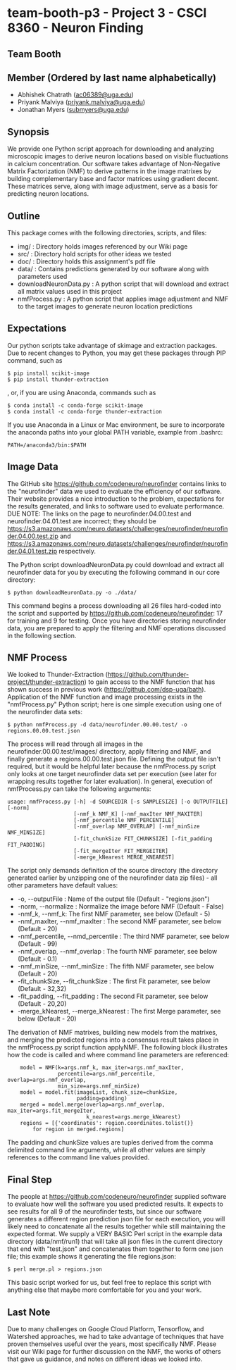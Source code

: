 # team-booth-p3 - Project 3 - CSCI 8360 - Neuron Finding
## Team Booth

## Member (Ordered by last name alphabetically)
* Abhishek Chatrath (ac06389@uga.edu)
* Priyank Malviya (priyank.malviya@uga.edu)
* Jonathan Myers (submyers@uga.edu)

## Synopsis

We provide one Python script approach for downloading and analyzing microscopic images to derive neuron locations based on visible fluctuations in calcium concentration. Our software takes advantage of Non-Negative Matrix Factorization (NMF) to derive patterns in the image matrixes by building complementary base and factor matrices using gradient decent. These matrices serve, along with image adjustment, serve as a basis for predicting neuron locations.

## Outline

This package comes with the following directories, scripts, and files:

* img/ : Directory holds images referenced by our Wiki page
* src/ : Directory hold scripts for other ideas we tested
* doc/ : Directory holds this assignment's pdf file
* data/ : Contains predictions generated by our software along with parameters used
* downloadNeuronData.py : A python script that will download and extract all matrix values used in this project
* nmfProcess.py : A python script that applies image adjustment and NMF to the target images to generate neuron location predictions

## Expectations

Our python scripts take advantage of skimage and extraction packages. Due to recent changes to Python, you may get these packages through PIP command, such as 

```
$ pip install scikit-image
$ pip install thunder-extraction
```

, or, if you are using Anaconda, commands such as

```
$ conda install -c conda-forge scikit-image
$ conda install -c conda-forge thunder-extraction
```

If you use Anaconda in a Linux or Mac environment, be sure to incorporate the anaconda paths into your global PATH variable, example from .bashrc:

```
PATH=/anaconda3/bin:$PATH
```

## Image Data

The GitHub site https://github.com/codeneuro/neurofinder contains links to the "neurofinder" data we used to evaluate the efficiency of our software. Their website provides a nice introduction to the problem, expectations for the results generated, and links to software used to evaluate performance. DUE NOTE: The links on the page to neurofinder.04.00.test and neurofinder.04.01.test are incorrect; they should be https://s3.amazonaws.com/neuro.datasets/challenges/neurofinder/neurofinder.04.00.test.zip and https://s3.amazonaws.com/neuro.datasets/challenges/neurofinder/neurofinder.04.01.test.zip respectively.

The Python script downloadNeuronData.py could download and extract all neurofinder data for you by executing the following command in our core directory:

```
$ python downloadNeuronData.py -o ./data/
```

This command begins a process downloading all 26 files hard-coded into the script and supported by https://github.com/codeneuro/neurofinder: 17 for training and 9 for testing. Once you have directories storing neurofinder data, you are prepared to apply the filtering and NMF operations discussed in the following section.

## NMF Process

We looked to Thunder-Extraction (https://github.com/thunder-project/thunder-extraction) to gain access to the NMF function that has shown success in previous work (https://github.com/dsp-uga/bath). Application of the NMF function and image processing exists in the "nmfProcess.py" Python script; here is one simple execution using one of the neurofinder data sets:


```
$ python nmfProcess.py -d data/neurofinder.00.00.test/ -o regions.00.00.test.json
```


The process will read through all images in the neurofinder.00.00.test/images/ directory, apply filtering and NMF, and finally generate a regions.00.00.test.json file. Defining the output file isn't required, but it would be helpful later because the nmfProcess.py script only looks at one target neurofinder data set per execution (see later for wrapping results together for later evaluation). In general, execution of nmfProcess.py can take the following arguments:

```
usage: nmfProcess.py [-h] -d SOURCEDIR [-s SAMPLESIZE] [-o OUTPUTFILE] [-norm]
                     [-nmf_k NMF_K] [-nmf_maxIter NMF_MAXITER]
                     [-nmf_percentile NMF_PERCENTILE]
                     [-nmf_overlap NMF_OVERLAP] [-nmf_minSize NMF_MINSIZE]
                     [-fit_chunkSize FIT_CHUNKSIZE] [-fit_padding FIT_PADDING]
                     [-fit_mergeIter FIT_MERGEITER]
                     [-merge_kNearest MERGE_KNEAREST]
```


The script only demands definition of the source directory (the directory generated earlier by unzipping one of the neurofinder data zip files) - all other parameters have default values:


* -o, --outputFile : Name of the output file (Default - "regions.json")
* -norm, --normalize : Normalize the image before NMF (Default - False)
* -nmf_k, --nmf_k: The first NMF parameter, see below (Default - 5)
* -nmf_maxIter, --nmf_maxIter : The second NMF parameter, see below (Default - 20)
* -nmf_percentile, --nmd_percentile : The third NMF parameter, see below (Default - 99)
* -nmf_overlap, --nmf_overlap : The fourth NMF parameter, see below (Default - 0.1)
* -nmf_minSize, --nmf_minSize : The fifth NMF parameter, see below (Default - 20)
* -fit_chunkSize, --fit_chunkSize : The first Fit parameter, see below (Default - 32,32)
* -fit_padding, --fit_padding : The second Fit parameter, see below (Default - 20,20)
* -merge_kNearest, --merge_kNearest : The first Merge parameter, see below (Default - 20)


The derivation of NMF matrixes, building new models from the matrixes, and merging the predicted regions into a consensus result takes place in the nmfProcess.py script function applyNMF. The following block illustrates how the code is called and where command line parameters are referenced:


```
    model = NMF(k=args.nmf_k, max_iter=args.nmf_maxIter,
                percentile=args.nmf_percentile, overlap=args.nmf_overlap,
                min_size=args.nmf_minSize)
    model = model.fit(imageList, chunk_size=chunkSize,
                      padding=padding)
    merged = model.merge(overlap=args.nmf_overlap, max_iter=args.fit_mergeIter,
                         k_nearest=args.merge_kNearest)
    regions = [{'coordinates': region.coordinates.tolist()}
        for region in merged.regions]
```


The padding and chunkSize values are tuples derived from the comma delimited command line arguments, while all other values are simply references to the command line values provided.

## Final Step

The people at https://github.com/codeneuro/neurofinder supplied software to evaluate how well the software you used predicted results. It expects to see results for all 9 of the neurofinder tests, but since our software generates a different region prediction json file for each execution, you will likely need to concatenate all the results together while still maintaining the expected format. We supply a VERY BASIC Perl script in the example data directory (data/nmf/run1) that will take all json files in the current directory that end with "test.json" and concatenates them together to form one json file; this example shows it generating the file regions.json:


```
$ perl merge.pl > regions.json
```


This basic script worked for us, but feel free to replace this script with anything else that maybe more comfortable for you and your work.

## Last Note

Due to many challenges on Google Cloud Platform, Tensorflow, and Watershed approaches, we had to take advantage of techniques that have proven themselves useful over the years, most specifically NMF. Please visit our Wiki page for further discussion on the NMF, the works of others that gave us guidance, and notes on different ideas we looked into.

 


